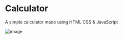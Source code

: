 # Calculator
A simple calculator made using HTML CSS  &amp; JavaScript 

![image](https://user-images.githubusercontent.com/68995815/183498017-4444ab08-887d-400f-97c6-85862299b268.png)

